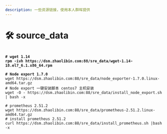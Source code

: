```yaml
---
description: 一些资源链接，使用本人群晖提供
---
```


# 🛠️ source\_data

<pre class="language-sh"><code class="lang-sh"><strong>
</strong><strong># wget 1.14
</strong><strong>rpm -ivh https://dsm.zhaolibin.com:88/sre_data/wget-1.14-18.el7_6.1.x86_64.rpm
</strong><strong>
</strong><strong># Node export 1.7.0
</strong>wget https://dsm.zhaolibin.com:88/sre_data/node_exporter-1.7.0.linux-amd64.tar.gz
# Node export 一键安装脚本 centos7 主机安装
wget -O - https://dsm.zhaolibin.com:88/sre_data/install_node_export.sh  | bash -x

# prometheus 2.51.2
wget https://dsm.zhaolibin.com:88/sre_data/prometheus-2.51.2.linux-amd64.tar.gz
# install prometheus 2.51.2
curl https://dsm.zhaolibin.com:88/sre_data/install_prometheus.sh |bash -x


</code></pre>
